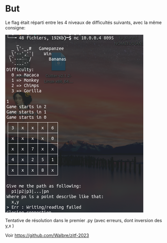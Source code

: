 # But

Le flag était réparti entre les 4 niveaux de difficultés suivants, avec la même consigne:

![](./image.png)

Tentative de résolution dans le premier .py (avec erreurs, dont inversion des y,x )

Voir https://github.com/Walbre/zitf-2023
